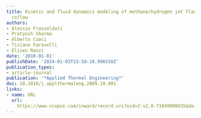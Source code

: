 ```yaml
---
title: Kinetic and fluid dynamics modeling of methane/hydrogen jet flames in diluted
  coflow
authors:
- Alessio Frassoldati
- Pratyush Sharma
- Alberto Cuoci
- Tiziano Faravelli
- Eliseo Ranzi
date: '2010-01-01'
publishDate: '2024-01-03T15:58:18.990338Z'
publication_types:
- article-journal
publication: '*Applied Thermal Engineering*'
doi: 10.1016/j.applthermaleng.2009.10.001
links:
- name: URL
  url: 
    https://www.scopus.com/inward/record.uri?eid=2-s2.0-71849090035&doi=10.1016%2fj.applthermaleng.2009.10.001&partnerID=40&md5=d50b007683fe988501d1cdceac12e71f
---
```

